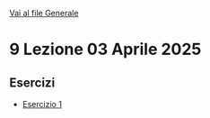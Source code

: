 [Vai al file Generale](../../readme.md)

# 9 Lezione 03 Aprile 2025

## Esercizi

- [Esercizio 1](Esercizi/1_Esercizio/)